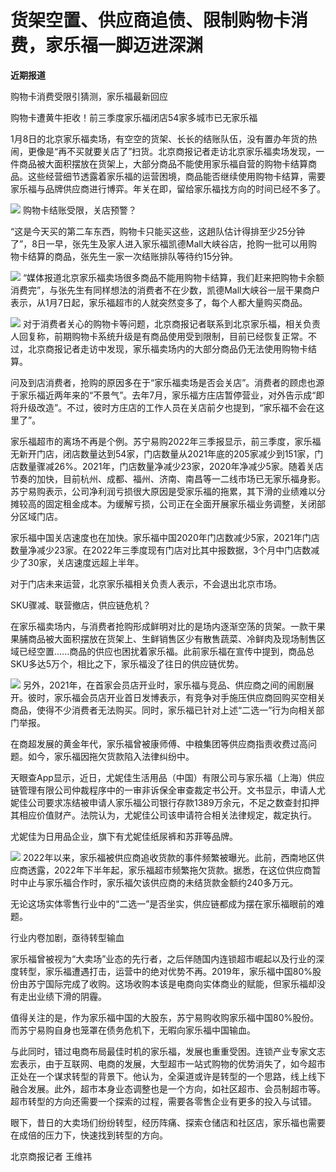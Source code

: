 # 货架空置、供应商追债、限制购物卡消费，家乐福一脚迈进深渊

**近期报道**

购物卡消费受限引猜测，家乐福最新回应

购物卡遭黄牛拒收！前三季度家乐福闭店54家多城市已无家乐福

1月8日的北京家乐福卖场，有空空的货架、长长的结账队伍，没有置办年货的热闹，更像是“再不买就要关店了”扫货。北京商报记者走访北京家乐福卖场发现，一件商品被大面积摆放在货架上，大部分商品不能使用家乐福自营的购物卡结算商品。这些经营细节透露着家乐福的运营困境，商品能否继续使用购物卡结算，需要家乐福与品牌供应商进行博弈。年关在即，留给家乐福找方向的时间已经不多了。

![](https://inews.gtimg.com/newsapp_bt/0/15600698449/1000)
购物卡结账受限，关店预警？

“这是今天买的第二车东西，购物卡只能买这些，这趟队估计得排至少25分钟了”，8日一早，张先生及家人进入家乐福凯德Mall大峡谷店，抢购一批可以用购物卡结算的商品，张先生一家一次结账排队等待约15分钟。

![](https://inews.gtimg.com/newsapp_bt/0/15600698451/1000)
“媒体报道北京家乐福卖场很多商品不能用购物卡结算，我们赶来把购物卡余额消费完”，与张先生有同样想法的消费者不在少数，凯德Mall大峡谷一层干果商户表示，从1月7日起，家乐福超市的人就突然变多了，每个人都大量购买商品。

![](https://inews.gtimg.com/newsapp_bt/0/15600698453/1000)
对于消费者关心的购物卡等问题，北京商报记者联系到北京家乐福，相关负责人回复称，前期购物卡系统升级是有商品使用受到限制，目前已经恢复正常。不过，北京商报记者走访中发现，家乐福卖场内的大部分商品仍无法使用购物卡结算。

问及到店消费者，抢购的原因多在于“家乐福卖场是否会关店”。消费者的顾虑也源于家乐福近两年来的“不景气”。去年7月，家乐福方庄店暂停营业，对外告示成“即将升级改造”。不过，彼时方庄店的工作人员在关店前夕也提到，“家乐福不会在这里了”。

家乐福超市的离场不再是个例。苏宁易购2022年三季报显示，前三季度，家乐福无新开门店，闭店数量达到54家，门店数量从2021年底的205家减少到151家，门店数量骤减26%。2021年，门店数量净减少23家，2020年净减少5家。随着关店节奏的加快，目前杭州、成都、福州、济南、南昌等一二线市场已无家乐福身影。苏宁易购表示，公司净利润亏损很大原因是受家乐福的拖累，其下滑的业绩难以分摊较高的固定租金成本。为缓解亏损，公司正在全面开展家乐福业务调整，关闭部分区域门店。

家乐福中国关店速度也在加快。家乐福中国2020年门店数减少5家，2021年门店数量净减少23家。在2022年三季度现有门店对比其中报数据，3个月中门店数减少了30家，关店速度远超上半年。

对于门店未来运营，北京家乐福相关负责人表示，不会退出北京市场。

SKU骤减、联营撤店，供应链危机？

在家乐福卖场内，与消费者抢购形成鲜明对比的是场内逐渐空荡的货架。一款干果果脯商品被大面积摆放在货架上、生鲜销售区少有散售蔬菜、冷鲜肉及现场制售区域已经空置......商品的供应也困扰着家乐福。此前家乐福在宣传中提到，商品总SKU多达5万个，相比之下，家乐福没了往日的供应链优势。

![](https://inews.gtimg.com/newsapp_bt/0/15600698455/1000)
另外，2021年，在首家会员店开业时，家乐福与竞品、供应商之间的闹剧展开。彼时，家乐福会员店开业首日发博表示，有竞争对手施压供应商回购买空相关商品，使得不少消费者无法购买。同时，家乐福已针对上述“二选一”行为向相关部门举报。

在商超发展的黄金年代，家乐福曾被康师傅、中粮集团等供应商指责收费过高问题。如今，家乐福因拖欠货款陷入法律纠纷中。

天眼查App显示，近日，尤妮佳生活用品（中国）有限公司与家乐福（上海）供应链管理有限公司仲裁程序中的一审非诉保全审查裁定书公开。文书显示，申请人尤妮佳公司要求冻结被申请人家乐福公司银行存款1389万余元，不足之数查封扣押其相应价值财产。法院认为，尤妮佳公司该申请符合相关法律规定，裁定执行。

尤妮佳为日用品企业，旗下有尤妮佳纸尿裤和苏菲等品牌。

![](https://inews.gtimg.com/newsapp_bt/0/15599710472/1000)
2022年以来，家乐福被供应商追收货款的事件频繁被曝光。此前，西南地区供应商透露，2022年下半年起，家乐福超市频繁拖欠货款。据悉，在这位供应商暂时中止与家乐福合作时，家乐福欠该供应商的未结货款金额约240多万元。

无论这场实体零售行业中的“二选一”是否坐实，供应链都成为摆在家乐福眼前的难题。

行业内卷加剧，亟待转型输血

家乐福曾被视为“大卖场”业态的先行者，之后伴随国内连锁超市崛起以及行业的深度转型，家乐福遭遇打击，运营中的绝对优势不再。2019年，家乐福中国80%股份由苏宁国际完成了收购。这场收购本该是电商向实体商业的赋能，但家乐福却没有走出业绩下滑的阴霾。

值得关注的是，作为家乐福中国的大股东，苏宁易购收购家乐福中国80%股份。而苏宁易购自身也笼罩在债务危机下，无暇向家乐福中国输血。

与此同时，错过电商布局最佳时机的家乐福，发展也重重受困。连锁产业专家文志宏表示，由于互联网、电商的发展，大型超市一站式购物的优势消失了，如今超市正处在一个谋求转型的背景下。他认为，全渠道或许是转型的一个思路，线上线下融合发展。此外，超市本身业态调整也是一个方向，如社区超市、会员制超市等。超市转型的方向还需要一个探索的过程，需要各零售企业有更多的投入与试错。

眼下，昔日的大卖场们纷纷转型，经历阵痛、探索仓储店和社区店，家乐福也需要在成倍的压力下，快速找到转型的方向。

北京商报记者 王维祎

